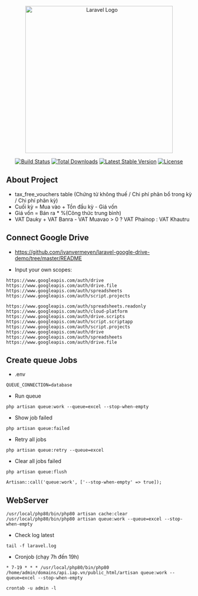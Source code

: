 <p align="center"><a href="https://laravel.com" target="_blank"><img src="https://raw.githubusercontent.com/laravel/art/master/logo-lockup/5%20SVG/2%20CMYK/1%20Full%20Color/laravel-logolockup-cmyk-red.svg" width="400" alt="Laravel Logo"></a></p>

<p align="center">
<a href="https://github.com/laravel/framework/actions"><img src="https://github.com/laravel/framework/workflows/tests/badge.svg" alt="Build Status"></a>
<a href="https://packagist.org/packages/laravel/framework"><img src="https://img.shields.io/packagist/dt/laravel/framework" alt="Total Downloads"></a>
<a href="https://packagist.org/packages/laravel/framework"><img src="https://img.shields.io/packagist/v/laravel/framework" alt="Latest Stable Version"></a>
<a href="https://packagist.org/packages/laravel/framework"><img src="https://img.shields.io/packagist/l/laravel/framework" alt="License"></a>
</p>

## About Project

- tax_free_vouchers table (Chứng từ không thuế / Chi phí phân bổ trong kỳ / Chi phí phân kỳ)
- Cuối kỳ = Mua vào + Tồn đầu kỳ - Giá vốn
- Giá vốn = Bán ra * %(Công thức trung bình)
- VAT Dauky + VAT Banra - VAT Muavao > 0 ? VAT Phainop : VAT Khautru

## Connect Google Drive
- https://github.com/ivanvermeyen/laravel-google-drive-demo/tree/master/README

- Input your own scopes:
```
https://www.googleapis.com/auth/drive https://www.googleapis.com/auth/drive.file https://www.googleapis.com/auth/spreadsheets https://www.googleapis.com/auth/script.projects
```

```
https://www.googleapis.com/auth/spreadsheets.readonly https://www.googleapis.com/auth/cloud-platform https://www.googleapis.com/auth/drive.scripts https://www.googleapis.com/auth/script.scriptapp https://www.googleapis.com/auth/script.projects https://www.googleapis.com/auth/drive https://www.googleapis.com/auth/spreadsheets https://www.googleapis.com/auth/drive.file
```


## Create queue Jobs
- .env
```
QUEUE_CONNECTION=database
```

- Run queue
```
php artisan queue:work --queue=excel --stop-when-empty
```
- Show job failed
```
php artisan queue:failed
```
- Retry all jobs
```
php artisan queue:retry --queue=excel
```
- Clear all jobs failed
```
php artisan queue:flush
```

```
Artisan::call('queue:work', ['--stop-when-empty' => true]);
```

## WebServer
```
/usr/local/php80/bin/php80 artisan cache:clear
/usr/local/php80/bin/php80 artisan queue:work --queue=excel --stop-when-empty
```

- Check log latest
```
tail -f laravel.log
```

- Cronjob (chạy 7h đến 19h)
```
* 7-19 * * * /usr/local/php80/bin/php80 /home/admin/domains/api.iap.vn/public_html/artisan queue:work --queue=excel --stop-when-empty
```

```
crontab -u admin -l
```